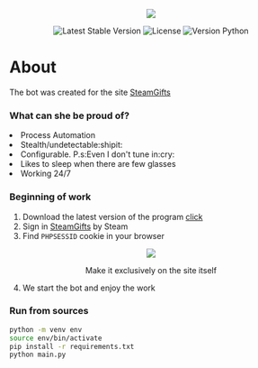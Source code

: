 <p align="center">
  <img src="https://user-images.githubusercontent.com/84909252/211176037-3fb44ef4-ef21-49c7-abe5-8100b49ddbd3.png" />
</p>

<p align="center">
  <img src="https://img.shields.io/badge/version-1.0.1-blueviolet" alt="Latest Stable Version">
  <img src="https://img.shields.io/github/license/PalmaLuv/SteamGiftBot?color=%231E90FF" alt="License">
  <img src="https://img.shields.io/badge/Python Version-3.9--3.9.6-yellow" alt="Version Python">
</p>

<h1>About</h1>
<p>The bot was created for the site <a href="https://www.steamgifts.com/">SteamGifts</a>
<h3>What can she be proud of?</h3>
<p>
  <li>Process Automation</li>
  <li>Stealth/undetectable:shipit:</li>
  <li>Сonfigurable. P.s:Even I don't tune in:cry:</li>
  <li>Likes to sleep when there are few glasses</li>
  <li>Working 24/7</li>
</p>
<h3>Beginning of work</h3>

1. Download the latest version of the program <a href="https://github.com/PalmaLuv/SteamGiftBot/releases">click</a>
2. Sign in <a href="https://www.steamgifts.com/">SteamGifts</a> by Steam
3. Find `PHPSESSID` cookie in your browser

<p align="center"> 
  <img src="https://user-images.githubusercontent.com/84909252/211176701-6f0cedb7-7706-4ba0-b36e-3e57719b6f0a.png"/>
  
  
</p>
<p align="center">Make it exclusively on the site itself</p>

4. We start the bot and enjoy the work

<h3>Run from sources</h3>

```bash
python -m venv env 
source env/bin/activate
pip install -r requirements.txt
python main.py
```
